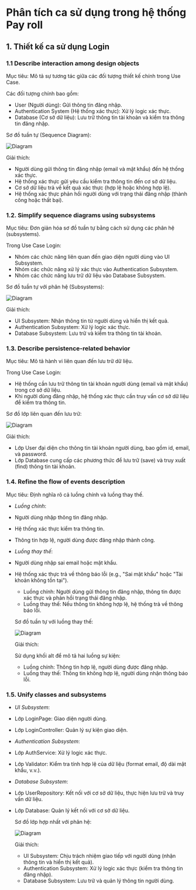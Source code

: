 # Phân tích ca sử dụng trong hệ thống Pay roll

## 1. Thiết kế ca sử dụng Login

### 1.1 Describe interaction among design objects

  Mục tiêu: Mô tả sự tương tác giữa các đối tượng thiết kế chính trong Use Case.

  Các đối tượng chính bao gồm:

  - User (Người dùng): Gửi thông tin đăng nhập.
  - Authentication System (Hệ thống xác thực): Xử lý logic xác thực.
  - Database (Cơ sở dữ liệu): Lưu trữ thông tin tài khoản và kiểm tra thông tin đăng nhập.

  Sơ đồ tuần tự (Sequence Diagram):

  ![Diagram](https://www.planttext.com/api/plantuml/png/T90nJWCn44Lxd-8hLI8HqM-1mceb2XeabWCuni9MOcTPpo8eKKw0k02hY88Y1HBLRf5YSn6VW2imZb0a2ZhF_F_V7_cxtyq2oPeQjnHIqQh6JT2rg7XbbQsa9upE6pBQyop9hZokdm9fDu8CICfVRo59pcNG1xd8XKWuJCyErWmNiTzQa1c-_1t8UknVzcj-UXExROMnTj8kJ-1u8Ynu-T5CH8ecH95dkBInNpjGBV-bY2B7zDXOrh7Ru27sprZ4RaUuRzBYSMWL4sB_gNxvd4YtPhXYoiQ3jLS-bUDjQZ53Qp4kpV3c3LHgFYtP-4wOiyDEn4pxM_x57m000F__0m00)

  Giải thích:

  - Người dùng gửi thông tin đăng nhập (email và mật khẩu) đến hệ thống xác thực.
  - Hệ thống xác thực gửi yêu cầu kiểm tra thông tin đến cơ sở dữ liệu.
  - Cơ sở dữ liệu trả về kết quả xác thực (hợp lệ hoặc không hợp lệ).
  - Hệ thống xác thực phản hồi người dùng với trạng thái đăng nhập (thành công hoặc thất bại).
  ### 1.2. Simplify sequence diagrams using subsystems

  Mục tiêu: Đơn giản hóa sơ đồ tuần tự bằng cách sử dụng các phân hệ (subsystems).

  Trong Use Case Login:

  - Nhóm các chức năng liên quan đến giao diện người dùng vào UI Subsystem.
  - Nhóm các chức năng xử lý xác thực vào Authentication Subsystem.
  - Nhóm các chức năng lưu trữ dữ liệu vào Database Subsystem.

  Sơ đồ tuần tự với phân hệ (Subsystems):

  ![Diagram](https://www.planttext.com/api/plantuml/png/T94nQWCn44LxdUBZtXVO8ZZBGc828U3i0UIro8favRKq6v8ok4mLV8B5jOj0gbNXOdqHdI1NoCYO49kuasRU_F-7-VRRaIDfgQcUX2neRf4xPKND9LteMXh281zZqapTgoDL3I0Tyl4nSDbGgGp_9UcvEO5ZynZF9CcfTEe4p58XeZc65-oGuBOCtQO6bVsNUG1fWzt7RibFisy8ZiLab4zm5Vn6dqSZ5E4iJN2ZWrzM82lFyrcAuQ_slGtT6i_1l-4nT5l2eec5bxujM27up-AWVyXznnfh0-wiE18Fjz6Zx5lzpm9nXdTES1rZcRtW-ryVCL9cnjVv0G00__y30000)

  Giải thích:

  - UI Subsystem: Nhận thông tin từ người dùng và hiển thị kết quả.
  - Authentication Subsystem: Xử lý logic xác thực.
  - Database Subsystem: Lưu trữ và kiểm tra thông tin tài khoản.
### 1.3. Describe persistence-related behavior

  Mục tiêu: Mô tả hành vi liên quan đến lưu trữ dữ liệu.

  Trong Use Case Login:

  - Hệ thống cần lưu trữ thông tin tài khoản người dùng (email và mật khẩu) trong cơ sở dữ liệu.
  - Khi người dùng đăng nhập, hệ thống xác thực cần truy vấn cơ sở dữ liệu để kiểm tra thông tin.

  Sơ đồ lớp liên quan đến lưu trữ:

  ![Diagram](https://www.planttext.com/api/plantuml/png/LPBDIiD058NtWRp3fQk46heFKhfGeQ0Wb3x0RUSs6KncwlnKH7mNmHTmuSfjmVVmJRoPP6YIJM1EpdVlEPcLTMYSRviqsJTeBMmj6NXB4-2d02bAaCh1z5aiOAlaioVMIJbva6IYWrgKJGaRPwIgnexRJW1lIS116sXq9LKq7NdoYpPYwcFJuo10Pclj6m4xWXfjJI8Vl4N_daD5RYsoFEmxEWjZk-EUF58YUoo-fqaiuWOTxj1IB6CE5a-KSG1JXfROTj9Iz8jkMEl26HxFyLfqKYjm6bnD80PK11sa4jcagBn7TgGx5W5xrkwrxtEQjG3hjC6AIdZ0utLFk0g0PKTOAqT6OHC_u_9awnjqP1aSbyc7j65kKImlWKkOtVz-ULxz_Ct_maaESlwGy5JhlvzF1La8Y_kzzdmrkhpvB4rMf4IuH_y0)

  Giải thích:

  - Lớp User đại diện cho thông tin tài khoản người dùng, bao gồm id, email, và password.
  - Lớp Database cung cấp các phương thức để lưu trữ (save) và truy xuất (find) thông tin tài khoản.
### 1.4. Refine the flow of events description
  
 Mục tiêu: Định nghĩa rõ cả luồng chính và luồng thay thế.

- *Luồng chính*:

- Người dùng nhập thông tin đăng nhập.
- Hệ thống xác thực kiểm tra thông tin.
- Thông tin hợp lệ, người dùng được đăng nhập thành công.
- *Luồng thay thế*:

- Người dùng nhập sai email hoặc mật khẩu.
- Hệ thống xác thực trả về thông báo lỗi (e.g., "Sai mật khẩu" hoặc "Tài khoản không tồn tại").

  - Luồng chính: Người dùng gửi thông tin đăng nhập, thông tin được xác thực và phản hồi trạng thái đăng nhập.
  - Luồng thay thế: Nếu thông tin không hợp lệ, hệ thống trả về thông báo lỗi.

  Sơ đồ tuần tự với luồng thay thế:

  ![Diagram](https://www.planttext.com/api/plantuml/png/b94nJWCn44Lxd-8hVIwm1GhHIXIKX0DC5YksikjTx5aaIfI25YfQejJfgDP5Ykn5V0AkW9qWI10fqbZZcV_dVMa-_MRac2otLIceuDhYraahcjZIXMx8C0QNBIjfufzOrmOtZuvbDG0vfCcnDYUcAJcv6-TZ8T8w32zsqWnNmQyrM6q_p0oi3VhNVX5BeqAtRaGI9N4-pd2jWrzKO4kdzLGo9hz35VogGHdyiq3SWU4FTs93jy93y4-OXsx3k6zJuyYmXqTBYfoXVpaWfGZlHg58B25B9m-vytrvDlu_tvyKtvJfTbadnPiMqjo9KNpYnRu0003__mC0)

  Giải thích:

  Sử dụng khối alt để mô tả hai luồng sự kiện:

  - Luồng chính: Thông tin hợp lệ, người dùng được đăng nhập.
  - Luồng thay thế: Thông tin không hợp lệ, người dùng nhận thông báo lỗi.
### 1.5. Unify classes and subsystems

 - *UI Subsystem*:

- Lớp LoginPage: Giao diện người dùng.
- Lớp LoginController: Quản lý sự kiện giao diện.
- *Authentication Subsystem*:

- Lớp AuthService: Xử lý logic xác thực.
- Lớp Validator: Kiểm tra tính hợp lệ của dữ liệu (format email, độ dài mật khẩu, v.v.).
- *Database Subsystem*:

- Lớp UserRepository: Kết nối với cơ sở dữ liệu, thực hiện lưu trữ và truy vấn dữ liệu.
- Lớp Database: Quản lý kết nối với cơ sở dữ liệu.

  Sơ đồ lớp hợp nhất với phân hệ:

  ![Diagram](https://www.planttext.com/api/plantuml/png/VLN1Rjim3BqNw3yGEJd8ZDoDeIYmjbiF0ueQtLsnQLUOBNcId2qOzkyZ9QUH72T6W3WY-KW-FYhtrWdZnhwxlHb4zLEq2Ait9Hk9DNmNYdxtg1oK1-kmNy7VsnkWf-g4jV1cqHnF-Cb1rWL8Sa-VxHO8yjU8P2Sm1ZTn5FP2TWMKpaZLnb6FR83HKYsDDg07DC99hMmSNGidpeAddBuDTe1iCBf2Ir3hA3W_lM-WHVTSPslVmUpS5yAca6PcVQ04oqOx6UCQoN6lPHtS_eMlX5Kkk_9zbcZsiiAOumsCP3zuL2B657uAXBdJkaEXJks_X8P1g3h412AOIC6ScXXqBpf9Pln2v4eQjQeEo_04_6FoXUha3Bhnc3x7HslqYMHLEctufHntTb5EOLxSsaxOMTTMx36jY4ay5rf9VhvTdholI2fgkVTyne2DL7MMA6yTe6U0J-Gt4GQxGz3gie9oiA73WZPd-1n0FtdCknJpMJaqIdJ70CYixCUEEBMSAj8j4x6-A1McwXlDjqltS0EqA3oPwuInHe9VIjXfX07C87M2HFyrjWZiTV9BqLBEpaJnYeCsZbVtaYo2nrTKlFnwrcWRZcVIEBz9fd0aUet7WyRe_dhV-8STiw2UsVR6s8_UxuZhDELevHuLXCYqyONjplExC-qNT0jRKWDlgr_RyHIt8XIkzoCkXQFG5y4N7PTotEkjlm4eCfRCXSHUdQ9o5dvBzqunymbSJlo4hdgdicC9UwO9vHvLxVzd_WC0)

  Giải thích:

  - UI Subsystem: Chịu trách nhiệm giao tiếp với người dùng (nhận thông tin và hiển thị kết quả).
  - Authentication Subsystem: Xử lý logic xác thực (kiểm tra thông tin đăng nhập).
  - Database Subsystem: Lưu trữ và quản lý thông tin người dùng.
